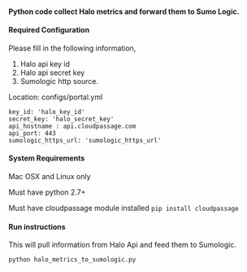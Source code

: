 #### Python code collect Halo metrics and forward them to Sumo Logic.


#### Required Configuration
Please fill in the following information, 

1. Halo api key id
2. Halo api secret key
3. Sumologic http source.

Location: configs/portal.yml
```
key_id: 'halo_key_id'
secret_key: 'halo_secret_key'
api_hostname : api.cloudpassage.com
api_port: 443
sumologic_https_url: 'sumologic_https_url'
```

#### System Requirements

Mac OSX and Linux only

Must have python 2.7+

Must have cloudpassage module installed
`pip install cloudpassage`

#### Run instructions
This will pull information from Halo Api and feed them to Sumologic.

`python halo_metrics_to_sumologic.py` 

